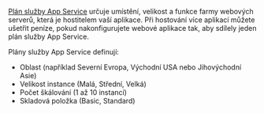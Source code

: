 [Plán služby App Service](../articles/app-service/azure-web-sites-web-hosting-plans-in-depth-overview.md) určuje umístění, velikost a funkce farmy webových serverů, která je hostitelem vaší aplikace. Při hostování více aplikací můžete ušetřit peníze, pokud nakonfigurujete webové aplikace tak, aby sdílely jeden plán služby App Service.

Plány služby App Service definují:

* Oblast (například Severní Evropa, Východní USA nebo Jihovýchodní Asie)
* Velikost instance (Malá, Střední, Velká)
* Počet škálování (1 až 10 instancí)
* Skladová položka (Basic, Standard)